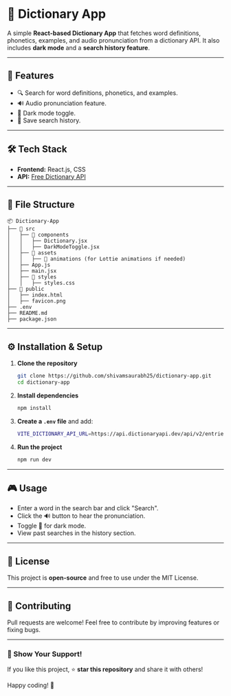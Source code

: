# 📖 Dictionary App

A simple **React-based Dictionary App** that fetches word definitions, phonetics, examples, and audio pronunciation from a dictionary API. It also includes **dark mode** and a **search history feature**.

---

## 🚀 Features
- 🔍 Search for word definitions, phonetics, and examples.
- 🔊 Audio pronunciation feature.
- 🌙 Dark mode toggle.
- 💾 Save search history.

---

## 🛠️ Tech Stack
- **Frontend:** React.js, CSS
- **API:** [Free Dictionary API](https://api.dictionaryapi.dev/)

---

## 📂 File Structure
```
📦 Dictionary-App
├── 📂 src
│   ├── 📂 components
│   │   ├── Dictionary.jsx
│   │   ├── DarkModeToggle.jsx
│   ├── 📂 assets
│   │   ├── 📂 animations (for Lottie animations if needed)
│   ├── App.js
│   ├── main.jsx
│   ├── 📂 styles
│   │   ├── styles.css
├── 📂 public
│   ├── index.html
│   ├── favicon.png
├── .env
├── README.md
├── package.json
```

---

## ⚙️ Installation & Setup
1. **Clone the repository**
   ```sh
   git clone https://github.com/shivamsaurabh25/dictionary-app.git
   cd dictionary-app
   ```
2. **Install dependencies**
   ```sh
   npm install
   ```
3. **Create a `.env` file** and add:
   ```sh
   VITE_DICTIONARY_API_URL=https://api.dictionaryapi.dev/api/v2/entries/en
   ```
4. **Run the project**
   ```sh
   npm run dev
   ```

---

## 🎮 Usage
- Enter a word in the search bar and click "Search".
- Click the 🔊 button to hear the pronunciation.
- Toggle 🌙 for dark mode.
- View past searches in the history section.

---

## 📜 License
This project is **open-source** and free to use under the MIT License.

---

## 🤝 Contributing
Pull requests are welcome! Feel free to contribute by improving features or fixing bugs.

---

### 🌟 Show Your Support!
If you like this project, ⭐ **star this repository** and share it with others!

Happy coding! 🚀